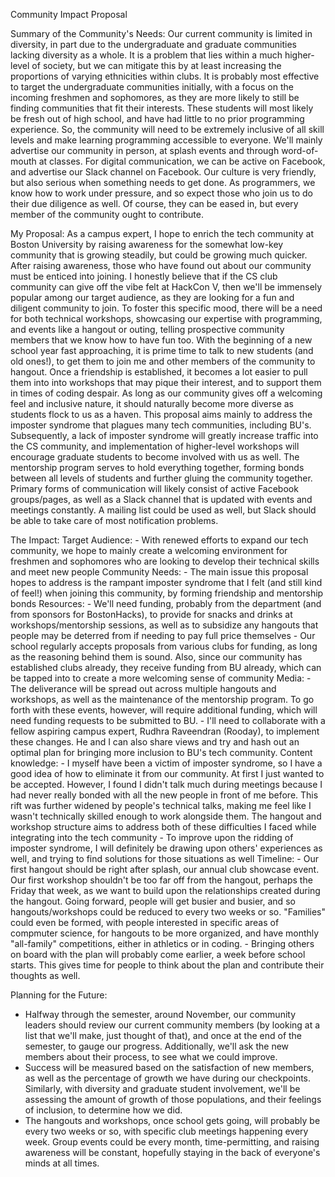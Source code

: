Community Impact Proposal

Summary of the Community's Needs:
  Our current community is limited in diversity, in part due to the undergraduate and graduate communities lacking diversity as a whole.
  It is a problem that lies within a much higher-level of society, but we can mitigate this by at least increasing the proportions of 
  varying ethnicities within clubs.
  It is probably most effective to target the undergraduate communities initially, with a focus on the incoming freshmen and sophomores,
  as they are more likely to still be finding communities that fit their interests. These students will most likely be fresh out of high
  school, and have had little to no prior programming experience. So, the community will need to be extremely inclusive of all skill levels
  and make learning programming accessible to everyone.
  We'll mainly advertise our community in person, at splash events and through word-of-mouth at classes. For digital communication, we can
  be active on Facebook, and advertise our Slack channel on Facebook. 
  Our culture is very friendly, but also serious when something needs to get done. As programmers, we know how to work under pressure, and
  so expect those who join us to do their due diligence as well. Of course, they can be eased in, but every member of the community ought
  to contribute.
  
My Proposal:
  As a campus expert, I hope to enrich the tech community at Boston University by raising awareness for the somewhat low-key community that
  is growing steadily, but could be growing much quicker. After raising awareness, those who have found out about our community must be
  enticed into joining. I honestly believe that if the CS club community can give off the vibe felt at HackCon V, then we'll be immensely
  popular among our target audience, as they are looking for a fun and diligent community to join. To foster this specific mood, there will
  be a need for both technical workshops, showcasing our expertise with programming, and events like a hangout or outing, telling 
  prospective community members that we know how to have fun too. With the beginning of a new school year fast approaching, it is prime
  time to talk to new students (and old ones!), to get them to join me and other members of the community to hangout. Once a friendship is
  established, it becomes a lot easier to pull them into into workshops that may pique their interest, and to support them in times of
  coding despair. As long as our community gives off a welcoming feel and inclusive nature, it should naturally become more diverse as
  students flock to us as a haven.
  This proposal aims mainly to address the imposter syndrome that plagues many tech communities, including BU's. Subsequently, a lack of
  imposter syndrome will greatly increase traffic into the CS community, and implementation of higher-level workshops will encourage 
  graduate students to become involved with us as well. The mentorship program serves to hold everything together, forming bonds between
  all levels of students and further gluing the community together.
  Primary forms of communication will likely consist of active Facebook groups/pages, as well as a Slack channel that is updated with 
  events and meetings constantly. A mailing list could be used as well, but Slack should be able to take care of most notification problems.
  
The Impact:
  Target Audience:
    - With renewed efforts to expand our tech community, we hope to mainly create a welcoming environment for freshmen and sophomores who
      are looking to develop their technical skills and meet new people
  Community Needs:
    - The main issue this proposal hopes to address is the rampant imposter syndrome that I felt (and still kind of feel!) when joining
      this community, by forming friendship and mentorship bonds
  Resources:
    - We'll need funding, probably from the department (and from sponsors for BostonHacks), to provide for snacks and drinks at
      workshops/mentorship sessions, as well as to subsidize any hangouts that people may be deterred from if needing to pay full
      price themselves
    - Our school regularly accepts proposals from various clubs for funding, as long as the reasoning behind them is sound. Also, since
      our community has established clubs already, they receive funding from BU already, which can be tapped into to create a more
      welcoming sense of community
  Media:
    - The deliverance will be spread out across multiple hangouts and workshops, as well as the maintenance of the mentorship program.
      To go forth with these events, however, will require additional funding, which will need funding requests to be submitted to BU.
    - I'll need to collaborate with a fellow aspiring campus expert, Rudhra Raveendran (Rooday), to implement these changes. He and I
      can also share views and try and hash out an optimal plan for bringing more inclusion to BU's tech community.
  Content knowledge:
    - I myself have been a victim of imposter syndrome, so I have a good idea of how to eliminate it from our community. At first
      I just wanted to be accepted. However, I found I didn't talk much during meetings because I had never really bonded with all the new
      people in front of me before. This rift was further widened by people's technical talks, making me feel like I wasn't technically
      skilled enough to work alongside them. The hangout and workshop structure aims to address both of these difficulties I faced while
      integrating into the tech community
    - To improve upon the ridding of imposter syndrome, I will definitely be drawing upon others' experiences as well, and trying to find
      solutions for those situations as well
  Timeline:
    - Our first hangout should be right after splash, our annual club showcase event. Our first workshop shouldn't
      be too far off from the hangout, perhaps the Friday that week, as we want to build upon the relationships created during the hangout.
      Going forward, people will get busier and busier, and so hangouts/workshops could be reduced to every two weeks or so. "Families"
      could even be formed, with people interested in specific areas of compmuter science, for hangouts to be more organized, and
      have monthly "all-family" competitions, either in athletics or in coding.
    - Bringing others on board with the plan will probably come earlier, a week before school starts. This gives time for people to think
      about the plan and contribute their thoughts as well.
      
Planning for the Future:
  - Halfway through the semester, around November, our community leaders should review our current community members (by looking at a
    list that we'll make, just thought of that), and once at the end of the semester, to gauge our progress. Additionally, we'll ask 
    the new members about their process, to see what we could improve.
  - Success will be measured based on the satisfaction of new members, as well as the percentage of growth we have during our checkpoints.
    Similarly, with diversity and graduate student involvement, we'll be assessing the amount of growth of those populations, and their 
    feelings of inclusion, to determine how we did.
  - The hangouts and workshops, once school gets going, will probably be every two weeks or so, with specific club meetings happening every
    week. Group events could be every month, time-permitting, and raising awareness will be constant, hopefully staying in the back of 
    everyone's minds at all times.
